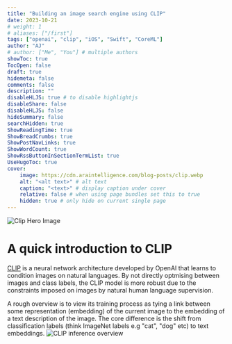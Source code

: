 ```yaml
---
title: "Building an image search engine using CLIP"
date: 2023-10-21
# weight: 1
# aliases: ["/first"]
tags: ["openai", "clip", "iOS", "Swift", "CoreML"]
author: "AJ"
# author: ["Me", "You"] # multiple authors
showToc: true
TocOpen: false
draft: true
hidemeta: false
comments: false
description: ""
disableHLJS: true # to disable highlightjs
disableShare: false
disableHLJS: false
hideSummary: false
searchHidden: true
ShowReadingTime: true
ShowBreadCrumbs: true
ShowPostNavLinks: true
ShowWordCount: true
ShowRssButtonInSectionTermList: true
UseHugoToc: true
cover:
    image: https://cdn.araintelligence.com/blog-posts/clip.webp
    alt: "<alt text>" # alt text
    caption: "<text>" # display caption under cover
    relative: false # when using page bundles set this to true
    hidden: true # only hide on current single page
---
```


![Clip Hero Image](https://cdn.araintelligence.com/blog-posts/clip.webp)

# A quick introduction to CLIP

[CLIP](https://openai.com/research/clip) is a neural network architecture developed by OpenAI that learns to condition images on natural languages.
By not directly optmising between images and class labels, the CLIP model is more robust due to the constraints imposed on images by natural human language supervision.

A rough overview is to view its training process as tying a link between some representation (embedding) of the current image to the embedding of a text description of the image.
The core difference is the shift from classification labels (think ImageNet labels e.g "cat", "dog" etc) to text embeddings.
![CLIP inference overview](https://cdn.araintelligence.com/blog-posts/CLIP/clip-inference.png)
